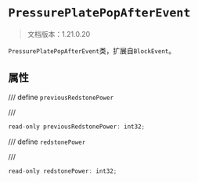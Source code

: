 # `PressurePlatePopAfterEvent`

> 文档版本：1.21.0.20

`PressurePlatePopAfterEvent`类，扩展自`BlockEvent`。

## 属性

/// define
`previousRedstonePower`


///

```js
read-only previousRedstonePower: int32;
```


/// define
`redstonePower`


///

```js
read-only redstonePower: int32;
```


